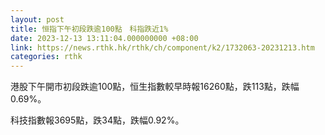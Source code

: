 ```yaml
---
layout: post
title: 恒指下午初段跌逾100點　科指跌近1%
date: 2023-12-13 13:11:04.000000000 +08:00
link: https://news.rthk.hk/rthk/ch/component/k2/1732063-20231213.htm
categories: rthk
---
```


港股下午開市初段跌逾100點，恒生指數較早時報16260點，跌113點，跌幅0.69%。

科技指數報3695點，跌34點，跌幅0.92%。
